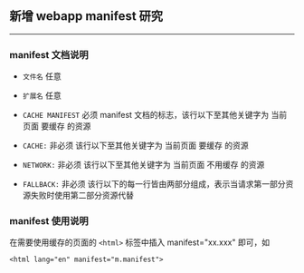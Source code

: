## 新增 webapp manifest 研究

********************************************************************************************

### manifest 文档说明

* ``文件名`` 任意

* ``扩展名`` 任意

* ``CACHE MANIFEST`` 必须 manifest 文档的标志，该行以下至其他关键字为 当前页面 要缓存 的资源

* ``CACHE:`` 非必须 该行以下至其他关键字为 当前页面 要缓存 的资源

* ``NETWORK:`` 非必须 该行以下至其他关键字为 当前页面 不用缓存 的资源

* ``FALLBACK:`` 非必须 该行以下的每一行皆由两部分组成，表示当请求第一部分资源失败时使用第二部分资源代替

### manifest 使用说明

在需要使用缓存的页面的 ```<html>``` 标签中插入 manifest="xx.xxx" 即可，如

```
<html lang="en" manifest="m.manifest">
```



